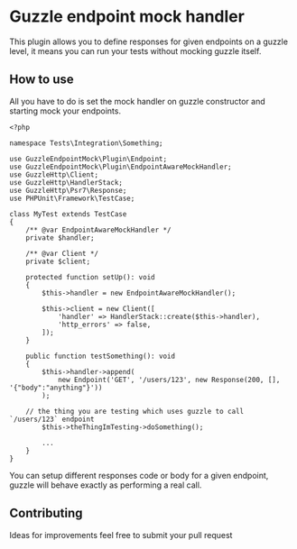 # Guzzle endpoint mock handler

This plugin allows you to define responses for given endpoints on a guzzle level, it means you can run your tests without mocking guzzle itself.


## How to use

All you have to do is set the mock handler on guzzle constructor and starting mock your endpoints.
```
<?php

namespace Tests\Integration\Something;
  
use GuzzleEndpointMock\Plugin\Endpoint;
use GuzzleEndpointMock\Plugin\EndpointAwareMockHandler;
use GuzzleHttp\Client;
use GuzzleHttp\HandlerStack;
use GuzzleHttp\Psr7\Response;
use PHPUnit\Framework\TestCase;

class MyTest extends TestCase
{
    /** @var EndpointAwareMockHandler */
    private $handler;

    /** @var Client */
    private $client;

    protected function setUp(): void
    {
        $this->handler = new EndpointAwareMockHandler();

        $this->client = new Client([
            'handler' => HandlerStack::create($this->handler),
            'http_errors' => false,
        ]);
    }

    public function testSomething(): void
    {
        $this->handler->append(
            new Endpoint('GET', '/users/123', new Response(200, [], '{"body":"anything"}'))
        );

	// the thing you are testing which uses guzzle to call `/users/123` endpoint
        $this->theThingImTesting->doSomething();

        ...
    }
}
```

You can setup different responses code or body for a given endpoint, guzzle will behave exactly as performing a real call.


## Contributing
Ideas for improvements feel free to submit your pull request
